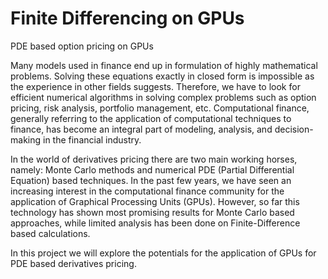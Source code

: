 Finite Differencing on GPUs
==========================

PDE based option pricing on GPUs

Many models used in finance end up in formulation of highly mathematical
problems. Solving these equations exactly in closed form is impossible as the
experience in other fields suggests. Therefore, we have to look for efficient
numerical algorithms in solving complex problems such as option pricing, risk
analysis, portfolio management, etc. Computational finance, generally referring
to the application of computational techniques to finance, has become an
integral part of modeling, analysis, and decision-making in the financial
industry. 

In the world of derivatives pricing there are two main working horses, namely:
Monte Carlo methods and numerical PDE (Partial Differential Equation) based
techniques. In the past few years, we have seen an increasing interest in the
computational finance community for the application of Graphical Processing
Units (GPUs). However, so far this technology has shown most promising results
for Monte Carlo based approaches, while limited analysis has been done on
Finite-Difference based calculations.

In this project we will explore the potentials for the application of GPUs for
PDE based derivatives pricing.
